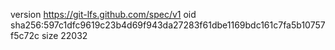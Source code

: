 version https://git-lfs.github.com/spec/v1
oid sha256:597c1dfc9619c23b4d69f943da27283f61dbe1169bdc161c7fa5b10757f5c72c
size 22032
